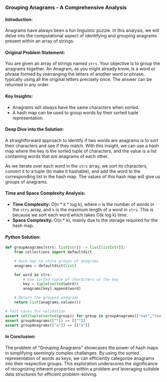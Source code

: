 ### Grouping Anagrams - A Comprehensive Analysis

#### **Introduction:** 
Anagrams have always been a fun linguistic puzzle. In this analysis, we will delve into the computational aspect of identifying and grouping anagrams present within an array of strings.

#### **Original Problem Statement:** 
You are given an array of strings named `strs`. Your objective is to group the anagrams together. An Anagram, as you might already know, is a word or phrase formed by rearranging the letters of another word or phrase, typically using all the original letters precisely once. The answer can be returned in any order.

#### **Key Insights:**
- Anagrams will always have the same characters when sorted.
- A hash map can be used to group words by their sorted tuple representation.

#### **Deep Dive into the Solution:** 
A straightforward approach to identify if two words are anagrams is to sort their characters and see if they match. With this insight, we can use a hash map where the key is the sorted tuple of characters, and the value is a list containing words that are anagrams of each other.

As we iterate over each word in the `strs` array, we sort its characters, convert it to a tuple (to make it hashable), and add the word to the corresponding list in the hash map. The values of this hash map will give us groups of anagrams.

#### **Time and Space Complexity Analysis:**
- **Time Complexity:** O(n * k * log k), where `n` is the number of words in the `strs` array, and `k` is the maximum length of a word in `strs`. This is because we sort each word which takes O(k log k) time.
- **Space Complexity:** O(n * k), mainly due to the storage required for the hash map.

#### **Python Solution:** 
```python
def groupAnagrams(strs: list[str]) -> list[list[str]]:
    from collections import defaultdict

    # Hash map to store groups of anagrams
    anagrams = defaultdict(list)

    for word in strs:
        # Use sorted tuple of characters as the key
        key = tuple(sorted(word))
        anagrams[key].append(word)

    # Return the grouped anagrams
    return list(anagrams.values())

# Test cases for validation
assert set(tuple(sorted(group)) for group in groupAnagrams(["eat","tea","tan","ate","nat","bat"])) == set([("bat",), ("nat", "tan"), ("ate", "eat", "tea")])
assert groupAnagrams([""]) == [[""]]
assert groupAnagrams(["a"]) == [["a"]]
```

#### **In Conclusion:** 
The problem of "Grouping Anagrams" showcases the power of hash maps in simplifying seemingly complex challenges. By using the sorted representation of words as keys, we can efficiently categorize anagrams into their respective groups. This exploration underscores the significance of recognizing inherent properties within a problem and leveraging suitable data structures for efficient problem-solving.

